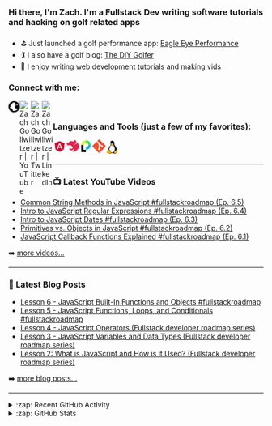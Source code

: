 ### Hi there, I'm Zach. I'm a Fullstack Dev writing software tutorials and hacking on golf related apps

- ⛳ Just launched a golf performance app: [Eagle Eye Performance][golfapp]
- 🏌 I also have a golf blog: [The DIY Golfer][golfblog]
- 🎥 I enjoy writing [web development tutorials][medium] and [making vids][youtube]

### Connect with me:

[<img align="left" alt="Zach Gollwitzer Website" width="22px" src="https://raw.githubusercontent.com/iconic/open-iconic/master/svg/globe.svg" />][website]
[<img align="left" alt="Zach Gollwitzer | YouTube" width="22px" src="https://cdn.jsdelivr.net/npm/simple-icons@v3/icons/youtube.svg" />][youtube]
[<img align="left" alt="Zach Gollwitzer | Twitter" width="22px" src="https://cdn.jsdelivr.net/npm/simple-icons@v3/icons/twitter.svg" />][twitter]
[<img align="left" alt="Zach Gollwitzer | LinkedIn" width="22px" src="https://cdn.jsdelivr.net/npm/simple-icons@v3/icons/linkedin.svg" />][linkedin]

<br />

### Languages and Tools (just a few of my favorites):

[<img align="left" alt="Angular" width="26px" src="./icons/angular.png" />][medium]
[<img align="left" alt="NestJS" width="26px" src="./icons/nestjs.svg" />][youtube]
[<img align="left" alt="PassportJS" width="26px" src="./icons/passportjs.png" />][passportjsplaylist]
[<img align="left" alt="Git" width="26px" src="./icons/git.png" />][gitplaylist]
[<img align="left" alt="Bash" width="26px" src="./icons/linux.png" />][bashplaylist]

<br />
<br />

---

### 📺 Latest YouTube Videos

<!-- YOUTUBE:START -->
- [Common String Methods in JavaScript #fullstackroadmap (Ep. 6.5)](https://www.youtube.com/watch?v=FmWZw87G9Yc)
- [Intro to JavaScript Regular Expressions #fullstackroadmap (Ep. 6.4)](https://www.youtube.com/watch?v=Fshg7AJwhQQ)
- [Intro to JavaScript Dates #fullstackroadmap (Ep. 6.3)](https://www.youtube.com/watch?v=4kpigdm4I_U)
- [Primitives vs. Objects in JavaScript #fullstackroadmap (Ep. 6.2)](https://www.youtube.com/watch?v=mDiUcPpMlZQ)
- [JavaScript Callback Functions Explained #fullstackroadmap (Ep. 6.1)](https://www.youtube.com/watch?v=_gofwQViVPM)
<!-- YOUTUBE:END -->

➡️ [more videos...](https://www.youtube.com/c/ZachGollwitzer)

---

### 📕 Latest Blog Posts

<!-- BLOG-POST-LIST:START -->
- [Lesson 6 - JavaScript Built-In Functions and Objects #fullstackroadmap](https://dev.to/zachgoll/lesson-6-javascript-built-in-functions-and-objects-fullstackroadmap-29ke)
- [Lesson 5 - JavaScript Functions, Loops, and Conditionals #fullstackroadmap](https://dev.to/zachgoll/lesson-5-javascript-functions-loops-and-conditionals-fullstackroadmap-ej0)
- [Lesson 4 - JavaScript Operators (Fullstack developer roadmap series)](https://dev.to/zachgoll/lesson-4-javascript-operators-fullstack-developer-roadmap-series-3c1i)
- [Lesson 3 - JavaScript Variables and Data Types (Fullstack developer roadmap series)](https://dev.to/zachgoll/lesson-3-javascript-variables-and-data-types-fullstack-developer-roadmap-series-5flf)
- [Lesson 2: What is JavaScript and How is it Used? (Fullstack developer roadmap series)](https://dev.to/zachgoll/fullstack-developer-series-lesson-2-what-is-javascript-and-how-is-it-used-3g81)
<!-- BLOG-POST-LIST:END -->

➡️ [more blog posts...](https://medium.com/@zach.gollwitzer)

---

<details>
  <summary>:zap: Recent GitHub Activity</summary>
  
<!--START_SECTION:activity-->
1. ❗️ Closed issue [#1](https://github.com/zachgoll/fullstack-roadmap-series/issues/1) in [zachgoll/fullstack-roadmap-series](https://github.com/zachgoll/fullstack-roadmap-series)
<!--END_SECTION:activity-->

</details>

<details>
  <summary>:zap: GitHub Stats</summary>

  <img align="left" alt="Zach's GitHub Stats" src="https://github-readme-stats.vercel.app/api?username=zachgoll&show_icons=true&hide_border=true" />

</details>

[website]: https://www.zachgollwitzer.com
[twitter]: https://twitter.com/z_gollwitzer13
[youtube]: https://youtube.com/zachgollwitzer
[linkedin]: https://www.linkedin.com/in/zachgollwitzer/
[medium]: https://medium.com/@zach.gollwitzer
[passportjsplaylist]: https://www.youtube.com/playlist?list=PLYQSCk-qyTW2ewJ05f_GKHtTIzjynDgjK
[bashplaylist]: https://www.youtube.com/playlist?list=PLYQSCk-qyTW0d88jNocdi_YIFMA5Fnpug
[gitplaylist]: https://www.youtube.com/playlist?list=PLYQSCk-qyTW3lX_dyw0R2eVzNGB3Tlv9S
[wordpressplaylist]: https://www.youtube.com/playlist?list=PLYQSCk-qyTW0OeGf9LkQkev4ItNRdCVoN
[golfapp]: https://training.thediygolfer.com
[golfblog]: https://www.thediygolfer.com
